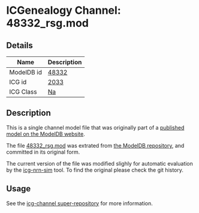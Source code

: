 # ICGenealogy Channel: 48332\_rsg.mod

## Details

Name | Description
---- | -----------
ModelDB id | [48332](http://senselab.med.yale.edu/ModelDB/ShowModel.cshtml?model=48332)
ICG id | [2033](http://icg.neurotheory.ox.ac.uk/channels/2/2033)
ICG Class | [Na](http://icg.neurotheory.ox.ac.uk/channels/2)

## Description

This is a single channel model file that was originally part of a [published model on the ModelDB website](http://senselab.med.yale.edu/mModelDB/ShowModel.cshtml?model=48332).


The file [48332\_rsg.mod](48332_rsg.mod) was extrated from [the ModelDB repository](http://senselab.med.yale.edu/ModelDB/ShowModel.cshtml?model=48332), and committed in its original form.

The current version of the file was modified slighly for automatic evaluation by the [icg-nrn-sim](https://github.com/icgenealogy/icg-nrn-sim) tool. To find the original please check the git history.


## Usage

See the [icg-channel super-repository](https://github.com/icgenealogy/icg-channels) for more information.